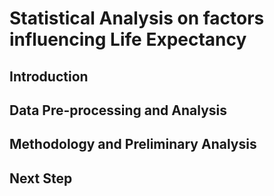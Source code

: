 # Statistical Analysis on factors influencing Life Expectancy
## Introduction
## Data Pre-processing and Analysis
## Methodology and Preliminary Analysis
## Next Step

